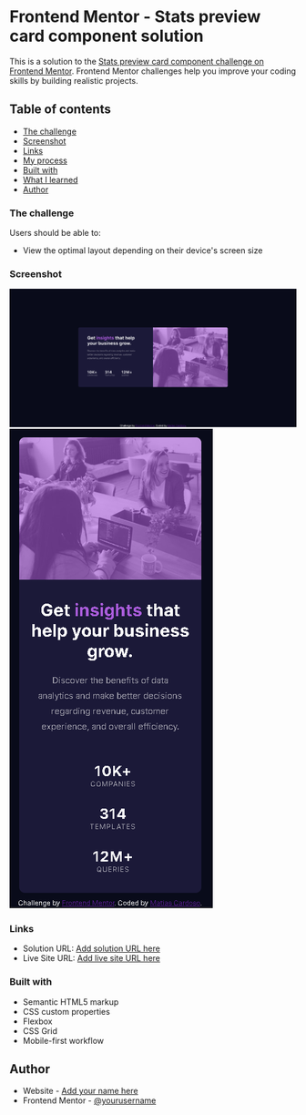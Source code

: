 # Frontend Mentor - Stats preview card component solution

This is a solution to the [Stats preview card component challenge on Frontend Mentor](https://www.frontendmentor.io/challenges/stats-preview-card-component-8JqbgoU62). Frontend Mentor challenges help you improve your coding skills by building realistic projects. 

## Table of contents


- [The challenge](#the-challenge)
- [Screenshot](#screenshot)
- [Links](#links)
- [My process](#my-process)
- [Built with](#built-with)
- [What I learned](#what-i-learned)
- [Author](#author)



### The challenge

Users should be able to:

- View the optimal layout depending on their device's screen size

### Screenshot

![](./images//solution.png)
![](./images//solution2.png)


### Links

- Solution URL: [Add solution URL here](https://github.com/MatiasC5/Stats-preview)
- Live Site URL: [Add live site URL here](https://matiasc5.github.io/Stats-preview/)



### Built with

- Semantic HTML5 markup
- CSS custom properties
- Flexbox
- CSS Grid
- Mobile-first workflow



## Author

- Website - [Add your name here](https://github.com/MatiasC5)
- Frontend Mentor - [@yourusername](https://www.frontendmentor.io/profile/MatiasC5)


